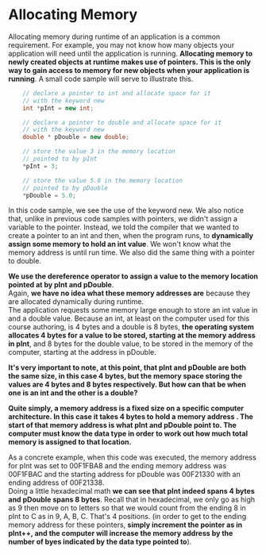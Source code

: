# Allocating Memory
Allocating memory during runtime of an application is a common requirement. For example, you may not
know how many objects your application will need until the application is running.  **Allocating memory
to newly created objects at runtime makes use of pointers. This is the only way to gain access to memory 
for new objects when your application is running**. A small code sample will serve to illustrate this.
```cpp
    // declare a pointer to int and allocate space for it
    // with the keyword new
    int *pInt = new int; 

    // declare a pointer to double and allocate space for it
    // with the keyword new
    double * pDouble = new double;

    // store the value 3 in the memory location
    // pointed to by pInt
    *pInt = 3; 

    // store the value 5.0 in the memory location
    // pointed to by pDouble
    *pDouble = 5.0;
```
In this code sample, we see the use of the keyword new.  We also notice that, unlike in previous code samples 
with pointers, we didn't assign a variable to the pointer.  Instead, we told the compiler that we wanted to 
create a pointer to an int and then, when the program runs, to **dynamically assign some memory to hold an 
int value**.   We won't know what the memory address is until run time. We also did the same thing with
a pointer to double.

**We use the dereference operator to assign a value to the memory location pointed at by pInt and pDouble**.  
Again, **we have no idea what these memory addresses are** because they are allocated dynamically during runtime.  
The application requests some memory large enough to store an int value in and a double value.   Because an int, 
at least on the computer used for this course authoring, is 4 bytes and a double is 8 bytes, **the operating system 
allocates 4 bytes for a value to be stored, starting at the memory address in pInt**, and 8 bytes for the double value, 
to be stored in the memory of the computer, starting at the address in pDouble.

**It's very important to note, at this point, that pInt and pDouble are both the same size, in this case 4 bytes, 
but the memory space storing the values are 4 bytes and 8 bytes respectively.  But how can that be when one is
an int and the other is a double?**

**Quite simply, a memory address is a fixed size on a specific computer architecture. In this case it takes 4 bytes
to hold a memory address . The start of that memory address is what pInt and pDouble point to. The computer must know 
the data type in order to work out how much total memory is assigned to that location.**

As a concrete example, when this code was executed, the memory address for pInt was set to 00F1FBA8 and the ending 
memory address was 00F1FBAC and the starting address for pDouble was 00F21330 with an ending address of 00F21338.  
Doing a little hexadecimal math **we can see that pInt indeed spans 4 bytes and pDouble spans 8 bytes**.  Recall that 
in hexadecimal, we only go as high as 9 then move on to letters so that we would count from the ending 8 in pInt to C 
as in 9, A, B, C.  That's 4 positions. (in order to get to the ending memory address for these pointers, **simply 
increment the pointer as in pInt++, and the computer will increase the memory address by the number of byes indicated 
by the data type pointed to**).
